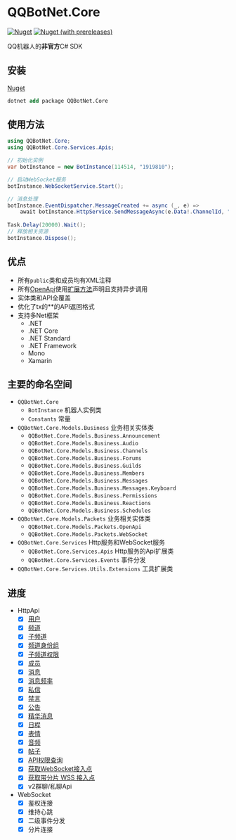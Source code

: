 
# QQBotNet.Core

[![Nuget](https://img.shields.io/nuget/v/QQBotNet.Core)](https://www.nuget.org/packages/QQBotNet.Core)
[![Nuget (with prereleases)](https://img.shields.io/nuget/vpre/QQBotNet.Core)](https://www.nuget.org/packages/QQBotNet.Core)

QQ机器人的**非官方**C# SDK

## 安装

[Nuget](https://www.nuget.org/packages/QQBotNet.Core)

```ps
dotnet add package QQBotNet.Core
```

## 使用方法

```cs
using QQBotNet.Core;
using QQBotNet.Core.Services.Apis;

// 初始化实例
var botInstance = new BotInstance(114514, "1919810"); 

// 启动WebSocket服务
botInstance.WebSocketService.Start();

// 消息处理
botInstance.EventDispatcher.MessageCreated += async (_, e) =>
    await botInstance.HttpService.SendMessageAsync(e.Data!.ChannelId, "hello");
  
Task.Delay(20000).Wait();
// 释放相关资源
botInstance.Dispose();
```

## 优点

- 所有`public`类和成员均有XML注释
- 所有[OpenApi](./QQBotNet.Core/Services/Apis/)使用[扩展方法](https://learn.microsoft.com/zh-cn/dotnet/csharp/programming-guide/classes-and-structs/extension-methods)声明且支持异步调用
- 实体类和API全覆盖
- 优化了tx的\*\*的API返回格式
- 支持多Net框架
  - .NET
  - .NET Core
  - .NET Standard
  - .NET Framework
  - Mono
  - Xamarin

## 主要的命名空间

- `QQBotNet.Core`
  - `BotInstance` 机器人实例类
  - `Constants` 常量
- `QQBotNet.Core.Models.Business` 业务相关实体类
  - `QQBotNet.Core.Models.Business.Announcement`
  - `QQBotNet.Core.Models.Business.Audio`
  - `QQBotNet.Core.Models.Business.Channels`
  - `QQBotNet.Core.Models.Business.Forums`
  - `QQBotNet.Core.Models.Business.Guilds`
  - `QQBotNet.Core.Models.Business.Members`
  - `QQBotNet.Core.Models.Business.Messages`
  - `QQBotNet.Core.Models.Business.Messages.Keyboard`
  - `QQBotNet.Core.Models.Business.Permissions`
  - `QQBotNet.Core.Models.Business.Reactions`
  - `QQBotNet.Core.Models.Business.Schedules`
- `QQBotNet.Core.Models.Packets` 业务相关实体类
  - `QQBotNet.Core.Models.Packets.OpenApi`
  - `QQBotNet.Core.Models.Packets.WebSocket`
- `QQBotNet.Core.Services` Http服务和WebSocket服务
  - `QQBotNet.Core.Services.Apis` Http服务的Api扩展类
  - `QQBotNet.Core.Services.Events` 事件分发
- `QQBotNet.Core.Services.Utils.Extensions` 工具扩展类

## 进度

- HttpApi
  - [x] [用户](https://bot.q.qq.com/wiki/develop/api/openapi/user/model.html)
  - [x] [频道](https://bot.q.qq.com/wiki/develop/api/openapi/guild/model.html)
  - [x] [子频道](https://bot.q.qq.com/wiki/develop/api/openapi/channel/model.html)
  - [x] [频道身份组](https://bot.q.qq.com/wiki/develop/api/openapi/guild/role_model.html)
  - [x] [子频道权限](https://bot.q.qq.com/wiki/develop/api/openapi/channel_permissions/model.html)
  - [x] [成员](https://bot.q.qq.com/wiki/develop/api/openapi/member/model.html)
  - [x] [消息](https://bot.q.qq.com/wiki/develop/api/openapi/message/model.html)
  - [x] [消息频率](https://bot.q.qq.com/wiki/develop/api/openapi/setting/model.html)
  - [x] [私信](https://bot.q.qq.com/wiki/develop/api/openapi/dms/model.html)
  - [x] [禁言](https://bot.q.qq.com/wiki/develop/api/openapi/guild/patch_guild_mute.html)
  - [x] [公告](https://bot.q.qq.com/wiki/develop/api/openapi/announces/model.html)
  - [x] [精华消息](https://bot.q.qq.com/wiki/develop/api/openapi/pins/model.html)
  - [x] [日程](https://bot.q.qq.com/wiki/develop/api/openapi/schedule/model.html)
  - [x] [表情](https://bot.q.qq.com/wiki/develop/api/openapi/reaction/model.html)
  - [x] [音频](https://bot.q.qq.com/wiki/develop/api/openapi/audio/model.html)
  - [x] [帖子](https://bot.q.qq.com/wiki/develop/api/openapi/forum/model.html)
  - [x] [API权限查询](https://bot.q.qq.com/wiki/develop/api/openapi/api_permissions/model.html)
  - [x] [获取WebSocket接入点](https://bot.q.qq.com/wiki/develop/api/openapi/wss/url_get.html)
  - [x] [获取带分片 WSS 接入点](https://bot.q.qq.com/wiki/develop/api/openapi/wss/shard_url_get.html)
  - [x] v2群聊/私聊Api
- WebSocket
  - [x] 鉴权连接
  - [x] 维持心跳
  - [x] 二级事件分发
  - [x] 分片连接
